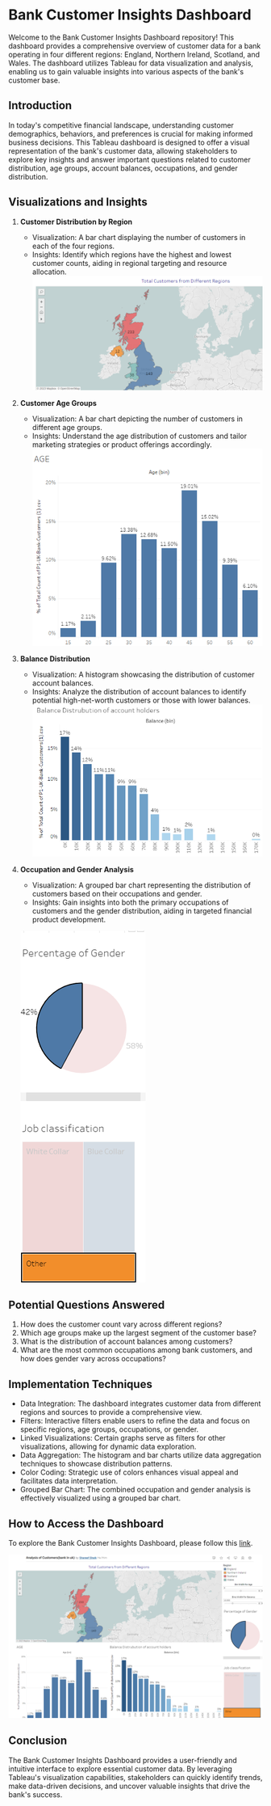 # Bank Customer Insights Dashboard

Welcome to the Bank Customer Insights Dashboard repository! This dashboard provides a comprehensive overview of customer data for a bank operating in four different regions: England, Northern Ireland, Scotland, and Wales. The dashboard utilizes Tableau for data visualization and analysis, enabling us to gain valuable insights into various aspects of the bank's customer base.

## Introduction

In today's competitive financial landscape, understanding customer demographics, behaviors, and preferences is crucial for making informed business decisions. This Tableau dashboard is designed to offer a visual representation of the bank's customer data, allowing stakeholders to explore key insights and answer important questions related to customer distribution, age groups, account balances, occupations, and gender distribution.

## Visualizations and Insights

1. **Customer Distribution by Region**
   - Visualization: A bar chart displaying the number of customers in each of the four regions.
   - Insights: Identify which regions have the highest and lowest customer counts, aiding in regional targeting and resource allocation.
   ![Customer Distribution by Region](img/b1.png)

2. **Customer Age Groups**
   - Visualization: A bar chart depicting the number of customers in different age groups.
   - Insights: Understand the age distribution of customers and tailor marketing strategies or product offerings accordingly.
   ![Customer Age Groups](img/b2.png)

3. **Balance Distribution**
   - Visualization: A histogram showcasing the distribution of customer account balances.
   - Insights: Analyze the distribution of account balances to identify potential high-net-worth customers or those with lower balances.
   ![Balance Distribution](img/b3.png)

4. **Occupation and Gender Analysis**
   - Visualization: A grouped bar chart representing the distribution of customers based on their occupations and gender.
   - Insights: Gain insights into both the primary occupations of customers and the gender distribution, aiding in targeted financial product development.
  



   ![Occupation and Gender Analysis](img/b4.png)






## Potential Questions Answered

1. How does the customer count vary across different regions?
2. Which age groups make up the largest segment of the customer base?
3. What is the distribution of account balances among customers?
4. What are the most common occupations among bank customers, and how does gender vary across occupations?

## Implementation Techniques

- Data Integration: The dashboard integrates customer data from different regions and sources to provide a comprehensive view.
- Filters: Interactive filters enable users to refine the data and focus on specific regions, age groups, occupations, or gender.
- Linked Visualizations: Certain graphs serve as filters for other visualizations, allowing for dynamic data exploration.
- Data Aggregation: The histogram and bar charts utilize data aggregation techniques to showcase distribution patterns.
- Color Coding: Strategic use of colors enhances visual appeal and facilitates data interpretation.
- Grouped Bar Chart: The combined occupation and gender analysis is effectively visualized using a grouped bar chart.

## How to Access the Dashboard

To explore the Bank Customer Insights Dashboard, please follow this [link](https://public.tableau.com/views/AnalysisofCustomersbankinuk/Dashboard1?:language=en-US&:display_count=n&:origin=viz_share_link).

![Dashboard Preview](img/dash.png)

## Conclusion

The Bank Customer Insights Dashboard provides a user-friendly and intuitive interface to explore essential customer data. By leveraging Tableau's visualization capabilities, stakeholders can quickly identify trends, make data-driven decisions, and uncover valuable insights that drive the bank's success.
